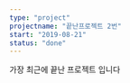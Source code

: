 ```yaml
---
type: "project"
projectname: "끝난프로젝트 2번"
start: "2019-08-21"
status: "done"
---
```


가장 최근에 끝난 프로젝트 입니다
